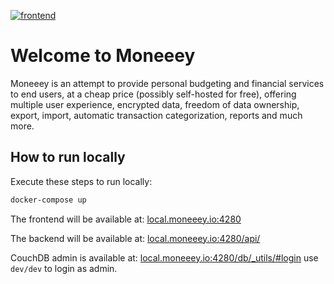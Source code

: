 [![frontend](https://github.com/moneeey/moneeey/actions/workflows/CI.yaml/badge.svg)](https://github.com/moneeey/moneeey/actions/workflows/CI.yaml)

# Welcome to Moneeey

Moneeey is an attempt to provide personal budgeting and financial services to
end users, at a cheap price (possibly self-hosted for free), offering multiple
user experience, encrypted data, freedom of data ownership, export, import,
automatic transaction categorization, reports and much more.

## How to run locally

Execute these steps to run locally:

```bash
docker-compose up
```

The frontend will be available at: [local.moneeey.io:4280](<http://local.moneeey.io:4280>)

The backend will be available at: [local.moneeey.io:4280/api/](<http://local.moneeey.io:4280/api/>)

CouchDB admin is available at: [local.moneeey.io:4280/db/_utils/#login](<http://local.moneeey.io:4280/db/_utils/#login>)
use `dev/dev` to login as admin.

